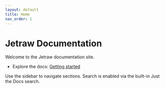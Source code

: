 ```yaml
---
layout: default
title: Home
nav_order: 1
---
```


# Jetraw Documentation

Welcome to the Jetraw documentation site.

- Explore the docs: [Getting started](docs/getting-started)

Use the sidebar to navigate sections. Search is enabled via the built-in Just the Docs search.


